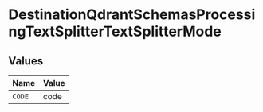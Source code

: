 # DestinationQdrantSchemasProcessingTextSplitterTextSplitterMode


## Values

| Name   | Value  |
| ------ | ------ |
| `CODE` | code   |
